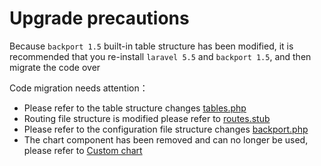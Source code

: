 # Upgrade precautions

Because `backport 1.5` built-in table structure has been modified, it is recommended that you re-install `laravel 5.5` and `backport 1.5`, and then migrate the code over

Code migration needs attention：

- Please refer to the table structure changes [tables.php](https://github.com/z-song/backport/blob/master/database/migrations/2016_01_04_173148_create_admin_tables.php)
- Routing file structure is modified please refer to [routes.stub](https://github.com/z-song/backport/blob/master/src/Console/stubs/routes.stub)
- Please refer to the configuration file structure changes [backport.php](https://github.com/z-song/backport/blob/master/config/backport.php)
- The chart component has been removed and can no longer be used, please refer to [Custom chart](/en/custom-chart.md)